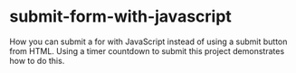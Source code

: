 # submit-form-with-javascript
How you can submit a for with JavaScript instead of using a submit button from HTML. Using a timer countdown to submit this project demonstrates how to do this.
